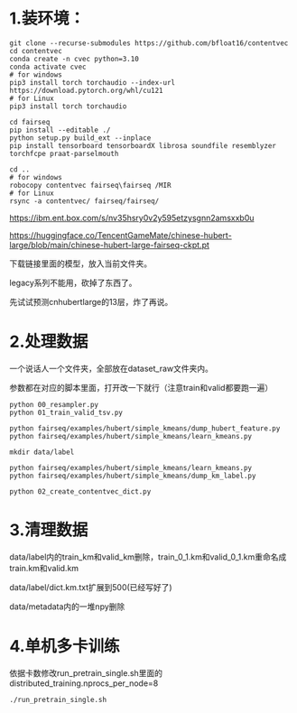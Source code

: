 # 1.装环境：
```
git clone --recurse-submodules https://github.com/bfloat16/contentvec
cd contentvec
conda create -n cvec python=3.10
conda activate cvec
# for windows
pip3 install torch torchaudio --index-url https://download.pytorch.org/whl/cu121
# for Linux
pip3 install torch torchaudio

cd fairseq
pip install --editable ./
python setup.py build_ext --inplace
pip install tensorboard tensorboardX librosa soundfile resemblyzer torchfcpe praat-parselmouth

cd ..
# for windows
robocopy contentvec fairseq\fairseq /MIR
# for Linux
rsync -a contentvec/ fairseq/fairseq/
```
https://ibm.ent.box.com/s/nv35hsry0v2y595etzysgnn2amsxxb0u

https://huggingface.co/TencentGameMate/chinese-hubert-large/blob/main/chinese-hubert-large-fairseq-ckpt.pt

下载链接里面的模型，放入当前文件夹。

legacy系列不能用，砍掉了东西了。

先试试预测cnhubertlarge的13层，炸了再说。

# 2.处理数据
一个说话人一个文件夹，全部放在dataset_raw文件夹内。

参数都在对应的脚本里面，打开改一下就行（注意train和valid都要跑一遍）
```
python 00_resampler.py
python 01_train_valid_tsv.py

python fairseq/examples/hubert/simple_kmeans/dump_hubert_feature.py
python fairseq/examples/hubert/simple_kmeans/learn_kmeans.py

mkdir data/label

python fairseq/examples/hubert/simple_kmeans/learn_kmeans.py
python fairseq/examples/hubert/simple_kmeans/dump_km_label.py

python 02_create_contentvec_dict.py
```
# 3.清理数据

data/label内的train_km和valid_km删除，train_0_1.km和valid_0_1.km重命名成train.km和valid.km

data/label/dict.km.txt扩展到500(已经写好了)

data/metadata内的一堆npy删除

# 4.单机多卡训练

依据卡数修改run_pretrain_single.sh里面的distributed_training.nprocs_per_node=8
```
./run_pretrain_single.sh
```
